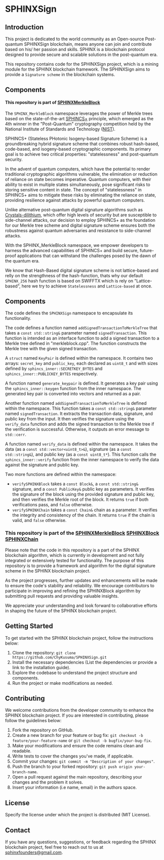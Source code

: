 # SPHINXSign

## Introduction

This project is dedicated to the world community as an Open-source Post-quantum SPHINXSign blockchain, means anyone can join and contribute based on his/ her passion and skills. SPHINX is a blockchain protocol designed to provide secure and scalable solutions in the post-quantum era.

This repository contains code for the SPHINXSign project, which is a mining module for the SPHINX blockchain framework. The SPHINXSign aims to provide a `Signature scheme` in the blockchain systems.


## Components

#### This repository is part of [SPHINXMerkleBlock](https://github.com/SPHINX-HUB-ORG/SPHINXMerkleBlock)

The `SPHINX_MerkleBlock` namespace leverages the power of Merkle trees based on the state-of-the-art [SPHINCS+](https://sphincs.org/) principle, which emerged as the 4th winner in the "Post-Quantum" cryptography competition held by the National Institute of Standards and Technology ([NIST](https://www.nist.gov/publications/breaking-category-five-sphincs-sha-256)).

SPHINCS+ (Stateless PHotonic Isogeny-based Signature Scheme) is a groundbreaking hybrid signature scheme that combines robust hash-based, code-based, and isogeny-based cryptographic components. Its primary goal is to achieve two critical properties: "statelessness" and post-quantum security.

In the advent of quantum computers, which have the potential to render traditional cryptographic algorithms vulnerable, the elimination or reduction of reliance on state becomes imperative. Quantum computers, with their ability to exist in multiple states simultaneously, pose significant risks to storing sensitive content in state. The concept of "statelessness" in SPHINCS+ aims to mitigate these risks by eliminating the reliance on state, providing resilience against attacks by powerful quantum computers.

Unlike alternative post-quantum digital signature algorithms such as [Crystals-dilithium](https://pq-crystals.org/dilithium/), which offer high levels of security but are susceptible to side-channel attacks, our decision to employ SPHINCS+ as the foundation for our Merkle tree scheme and digital signature scheme ensures both the robustness against quantum adversaries and resistance to side-channel attacks.

With the SPHINX_MerkleBlock namespace, we empower developers to harness the advanced capabilities of SPHINCS+ and build secure, future-proof applications that can withstand the challenges posed by the dawn of the quantum era.

We know that Hash-Based digital signature scheme is not lattice-based and relly on the strengthness of the hash-function, thats why our default `SPHINX_256` hash function is based on SWIFFTX which is rely on "Lattice-based", here we try to achieve `Statelessness` and `Lattice-based` at once.



## Components

The code defines the `SPHINXSign` namespace to encapsulate its functionality.

The code defines a function named `addSignedTransactionToMerkleTree` that takes a `const std::string&` parameter named `signedTransaction`. This function is intended as an interface function to add a signed transaction to a Merkle tree defined in "merkleblock.cpp". The function constructs the Merkle tree with the given signed transaction.

A `struct` named `KeyPair` is defined within the namespace. It contains two arrays: `secret_key` and `public_key`, each declared as `uint8_t` and with sizes defined by `sphincs_inner::SECRETKEY_BYTES` and `sphincs_inner::PUBLICKEY_BYTES` respectively.

A function named `generate_keypair` is defined. It generates a key pair using the `sphincs_inner::keygen` function from the inner namespace. The generated key pair is converted into vectors and returned as a pair.

Another function named `addSignedTransactionToMerkleTree` is defined within the namespace. This function takes a `const std::string&` parameter named `signedTransaction`. It extracts the transaction data, signature, and public key from the input. It then verifies the signature using the `verify_data` function and adds the signed transaction to the Merkle tree if the verification is successful. Otherwise, it outputs an error message to `std::cerr`.

A function named `verify_data` is defined within the namespace. It takes the data (as a `const std::vector<uint8_t>&`), signature (as a `const std::string&`), and public key (as a `const uint8_t*`). This function calls the `sphincs_inner::verify` function from the inner namespace to verify the data against the signature and public key.

Two more functions are defined within the namespace:

- `verifySPHINXBlock` takes a `const Block&`, a `const std::string&` signature, and a `const PublicKey&` public key as parameters. It verifies the signature of the block using the provided signature and public key, and then verifies the Merkle root of the block. It returns `true` if both verifications pass, and `false` otherwise.
- `verifySPHINXChain` takes a `const Chain&` chain as a parameter. It verifies the integrity and consistency of the chain. It returns `true` if the chain is valid, and `false` otherwise.


### This repository is part of the  [SPHINXMerkleBlock](https://github.com/SPHINX-HUB-ORG/SPHINXMerkleBlock) [SPHINXBlock](https://github.com/SPHINX-HUB-ORG/SPHINXBlock) [SPHINXChain](https://github.com/SPHINX-HUB-ORG/SPHINXChain)

Please note that the code in this repository is a part of the SPHINX blockchain algorithm, which is currently in development and not fully integrated or extensively tested for functionality. The purpose of this repository is to provide a framework and algorithm for the digital signature scheme in the SPHINX blockchain project.

As the project progresses, further updates and enhancements will be made to ensure the code's stability and reliability. We encourage contributors to participate in improving and refining the SPHINXBlock algorithm by submitting pull requests and providing valuable insights.

We appreciate your understanding and look forward to collaborative efforts in shaping the future of the SPHINX blockchain project.

## Getting Started
To get started with the SPHINX blockchain project, follow the instructions below:

1. Clone the repository: `git clone https://github.com/ChyKusuma/SPHINXSign.git`
2. Install the necessary dependencies (List the dependencies or provide a link to the installation guide).
3. Explore the codebase to understand the project structure and components.
4. Run the project or make modifications as needed.


## Contributing
We welcome contributions from the developer community to enhance the SPHINX blockchain project. If you are interested in contributing, please follow the guidelines below:

1. Fork the repository on GitHub.
2. Create a new branch for your feature or bug fix: `git checkout -b feature/your-feature-name` or `git checkout -b bugfix/your-bug-fix`.
3. Make your modifications and ensure the code remains clean and readable.
4. Write tests to cover the changes you've made, if applicable.
5. Commit your changes: `git commit -m "Description of your changes"`.
6. Push the branch to your forked repository: `git push origin your-branch-name`.
7. Open a pull request against the main repository, describing your changes and the problem it solves.
8. Insert your information (i.e name, email) in the authors space.

## License
Specify the license under which the project is distributed (MIT License).

## Contact
If you have any questions, suggestions, or feedback regarding the SPHINX blockchain project, feel free to reach out to us at [sphinxfounders@gmail.com](mailto:sphinxfounders@gmail.com).
